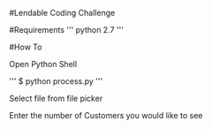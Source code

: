 #Lendable Coding Challenge

#Requirements
'''
python 2.7
'''

#How To

Open Python Shell


'''
$ python process.py
'''

Select file from file picker

Enter the number of Customers you would like to see


